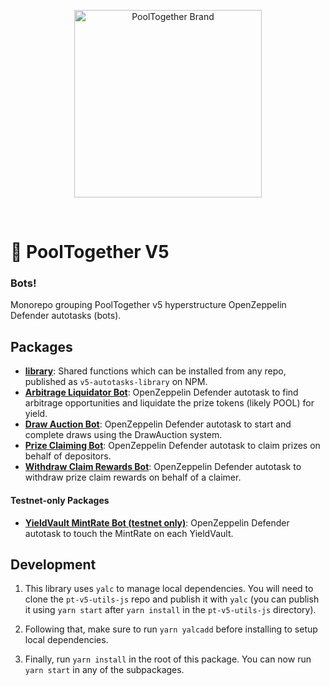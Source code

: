 <p align="center">
  <img src="https://raw.githubusercontent.com/GenerationSoftware/pt-v5-utils-js/main/img/pooltogether-logo--purple@2x.png?raw=true" alt="PoolTogether Brand" style="max-width:100%;" width="300">
</p>

<br />

# 🤖 PoolTogether V5

### Bots!

Monorepo grouping PoolTogether v5 hyperstructure OpenZeppelin Defender autotasks (bots).

## Packages

- **[library](./packages/library)**: Shared functions which can be installed from any repo, published as `v5-autotasks-library` on NPM.
- **[Arbitrage Liquidator Bot](./packages/arb-liquidator)**: OpenZeppelin Defender autotask to find arbitrage opportunities and liquidate the prize tokens (likely POOL) for yield.
- **[Draw Auction Bot](./packages/draw-auction)**: OpenZeppelin Defender autotask to start and complete draws using the DrawAuction system.
- **[Prize Claiming Bot](./packages/prize-claimer)**: OpenZeppelin Defender autotask to claim prizes on behalf of depositors.
- **[Withdraw Claim Rewards Bot](./packages/withdraw-claim-rewards)**: OpenZeppelin Defender autotask to withdraw prize claim rewards on behalf of a claimer.

#### Testnet-only Packages

- **[YieldVault MintRate Bot (testnet only)](./packages/yieldvault-mintrate)**: OpenZeppelin Defender autotask to touch the MintRate on each YieldVault.

## Development

1. This library uses `yalc` to manage local dependencies. You will need to clone the `pt-v5-utils-js` repo and publish it with `yalc` (you can publish it using `yarn start` after `yarn install` in the `pt-v5-utils-js` directory).

2. Following that, make sure to run `yarn yalcadd` before installing to setup local dependencies.

3. Finally, run `yarn install` in the root of this package. You can now run `yarn start` in any of the subpackages.
